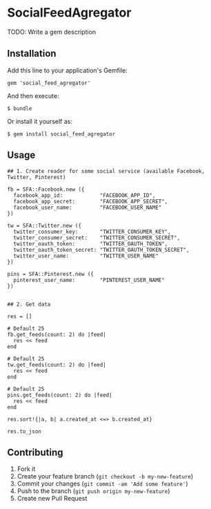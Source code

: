 # SocialFeedAgregator

TODO: Write a gem description

## Installation

Add this line to your application's Gemfile:

    gem 'social_feed_agregator'

And then execute:

    $ bundle

Or install it yourself as:

    $ gem install social_feed_agregator

## Usage

    ## 1. Create reader for some social service (available Facebook, Twitter, Pinterest)

    fb = SFA::Facebook.new ({      
      facebook_app_id:            "FACEBOOK_APP_ID", 
      facebook_app_secret:        "FACEBOOK_APP_SECRET",  
      facebook_user_name:         "FACEBOOK_USER_NAME"
    })

    tw = SFA::Twitter.new ({      
      twitter_consumer_key:       "TWITTER_CONSUMER_KEY", 
      twitter_consumer_secret:    "TWITTER_CONSUMER_SECRET",
      twitter_oauth_token:        "TWITTER_OAUTH_TOKEN",
      twitter_oauth_token_secret: "TWITTER_OAUTH_TOKEN_SECRET",
      twitter_user_name:          "TWITTER_USER_NAME"      
    })

    pins = SFA::Pinterest.new ({
      pinterest_user_name:        "PINTEREST_USER_NAME"
    })


    ## 2. Get data

    res = []
        
    # Default 25
    fb.get_feeds(count: 2) do |feed|
      res << feed
    end

    # Default 25
    tw.get_feeds(count: 2) do |feed|
      res << feed
    end

    # Default 25
    pins.get_feeds(count: 2) do |feed|
      res << feed
    end

    res.sort!{|a, b| a.created_at <=> b.created_at}

    res.to_json

## Contributing

1. Fork it
2. Create your feature branch (`git checkout -b my-new-feature`)
3. Commit your changes (`git commit -am 'Add some feature'`)
4. Push to the branch (`git push origin my-new-feature`)
5. Create new Pull Request
